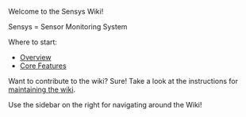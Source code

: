Welcome to the Sensys Wiki!

Sensys = Sensor Monitoring System

Where to start:

* [Overview](1.1-Overview)
* [Core Features](1.2-Core-Features)


Want to contribute to the wiki?  Sure!  Take a look at the instructions for [maintaining the wiki](A.3-Maintaining-the-Wiki).

Use the sidebar on the right for navigating around the Wiki!

